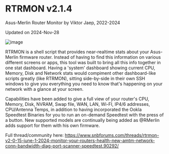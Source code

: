 # RTRMON v2.1.4
Asus-Merlin Router Monitor by Viktor Jaep, 2022-2024

Updated on 2024-Nov-28

![image](https://github.com/user-attachments/assets/97c0f059-9ac8-480c-ae68-f4ba97342679)

RTRMON is a shell script that provides near-realtime stats about your Asus-Merlin firmware router. Instead of having to find this information on various different screens or apps, this tool was built to bring all this info together in one stat dashboard.  Having a 'system' dashboard showing current CPU, Memory, Disk and Network stats would compiment other dashboard-like scripts greatly (like RTRMON), sitting side-by-side in their own SSH windows to give you everything you need to know that's happening on your network with a glance at your screen.

Capabilities have been added to give a full view of your router's CPU, Memory, Disk, NVRAM, Swap file, WAN, LAN, Wi-FI, IP4/6 addresses, CPU/Antenna Temps, in addition to having incorporated the Ookla Speedtest Binaries for you to run an on-demand Speedtest with the press of a button. New supported models are continually being added as @RMerlin adds support for them with his own firmware.

Full thread/community here: https://www.snbforums.com/threads/rtrmon-v2-0-15-june-1-2024-monitor-your-routers-health-new-amtm-network-conn-bandwidth-diag-port-scanner-speedtest.90292/
